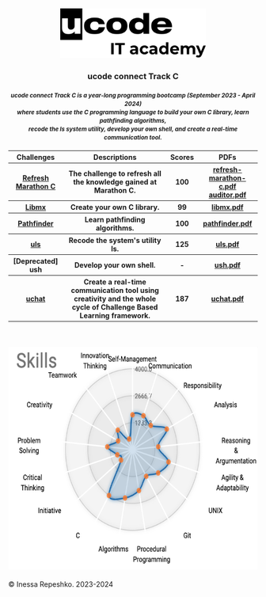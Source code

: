 <head>
    <h3>
        <p align="center">
            <a href="https://ucode.world/en/" target="_blank">
                <img src="https://github.com/InessaRepeshko/ucode-connect-Track-C/blob/main/screens/ucode_it_academy_logo.svg" height="100px">
            </a>
        </p>
    </h3>
    <h3>
        <p align="center">ucode connect Track C</p>
    </h3>
    <h4>
        <p align="center"><small><i>ucode connect Track C is a year-long programming bootcamp (September 2023 - April 2024)<br>where students use the C programming language to build your own C library, learn pathfinding algorithms,<br>recode the ls system utility, develop your own shell, and create a real-time communication tool.</i></small>
        </p>
    </h4>
</head>

<body>
    <table width="100%" border="0" cellpadding="1" align="center">  
        <tr>
            <th>Challenges</th>
            <th>Descriptions</th>
            <th>Scores</th>
            <th>PDFs</th>
        </tr>
        <tr>
            <th><a href="https://github.com/InessaRepeshko/ucode-connect-Track-C/tree/main/refresh-marathon-c" target="_blank">Refresh Marathon C</a></th>
            <th>The challenge to refresh all the knowledge gained at Marathon C.</th>
            <th>100</th>
            <th>
                <a href="https://github.com/InessaRepeshko/ucode-connect-Track-C/blob/main/documents/refresh-marathon-c.pdf" target="_blank">refresh-marathon-c.pdf</a>
                <br>
                <a href="https://github.com/InessaRepeshko/ucode-connect-Track-C/blob/main/documents/auditor.pdf" target="_blank">auditor.pdf</a>
            </th>
        </tr>
        <tr>
            <th><a href="https://github.com/InessaRepeshko/ucode-connect-Track-C/tree/main/libmx" target="_blank">Libmx</a></th>
            <th>Create your own C library.</th>
            <th>99</th>
            <th><a href="https://github.com/InessaRepeshko/ucode-connect-Track-C/blob/main/documents/libmx.pdf" target="_blank">libmx.pdf</a></th>
        </tr>
        <tr>
            <th><a href="https://github.com/InessaRepeshko/ucode-connect-Track-C/tree/main/pathfinder" target="_blank">Pathfinder</a></th>
            <th>Learn pathfinding algorithms.</th>
            <th>100</th>
            <th><a href="https://github.com/InessaRepeshko/ucode-connect-Track-C/blob/main/documents/pathfinder.pdf" target="_blank">pathfinder.pdf</a></th>
        </tr>
        <tr>
            <th><a href="https://github.com/InessaRepeshko/ucode-connect-Track-C/tree/main/uls" target="_blank">uls</a></th>
            <th>Recode the system's utility ls.</th>
            <th>125</th>
            <th><a href="https://github.com/InessaRepeshko/ucode-connect-Track-C/blob/main/documents/uls.pdf" target="_blank">uls.pdf</a></th>
        </tr>
        <tr>
            <th>[Deprecated] ush</a></th>
            <th>Develop your own shell.</th>
            <th>-</th>
            <th><a href="https://github.com/InessaRepeshko/ucode-connect-Track-C/blob/main/documents/ush.pdf" target="_blank">ush.pdf</a></th>
        </tr>
        <tr>
            <th><a href="https://github.com/Strawberry-Team/ucode-connect-uchat" target="_blank">uchat</a></th>
            <th>Create a real-time communication tool using creativity and the whole cycle of Challenge Based Learning framework.</th>
            <th>187</th>
            <th><a href="https://github.com/InessaRepeshko/ucode-connect-Track-C/blob/main/documents/uchat.pdf" target="_blank">uchat.pdf</a></th>
        </tr>
    </table>
    <br>
    <h4>
        <p align="center">
            <a href="https://www.linkedin.com/in/inessarepeshko/" target="_blank">
                <img src="https://github.com/InessaRepeshko/ucode-connect-Track-C/blob/main/screens/skills.png" height="450px">
            </a>
        </p>
    </h4>
</body>

© Inessa Repeshko. 2023-2024
